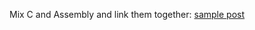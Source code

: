Mix C and Assembly and link them together: [sample post](https://picoledelimao.github.io/blog/2016/02/27/mixing-assembly-and-c/)
